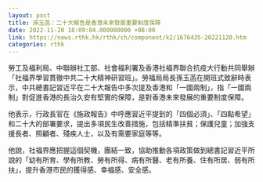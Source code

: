 ```yaml
---
layout: post
title: 孫玉菡：二十大報告是香港未來發展重要制度保障
date: 2022-11-20 18:09:04.000000000 +08:00
link: https://news.rthk.hk/rthk/ch/component/k2/1676435-20221120.htm
categories: rthk
---
```


勞工及福利局、中聯辦社工部、社會福利署及香港社福界聯合抗疫大行動共同舉辦「社福界學習貫徹中共二十大精神研習班」。勞福局局長孫玉菡在開班式致辭時表示，中共總書記習近平在二十大報告中多次提及香港和「一國兩制」，指「一國兩制」對促進香港的長治久安有堅實的保障，是對香港未來發展的重要制度保障。

他表示，行政長官在《施政報告》中呼應習近平提到的「四個必須」、「四點希望」和二十大的部署要求，提出多項民生改善措施，包括精準扶貧；保護兒童；加強支援長者、照顧者、殘疾人士，以及有需要家庭等等。

他說，社福界應把握這個契機，團結一致，協助推動各項政策做到總書記習近平所說的「幼有所育、學有所教、勞有所得、病有所醫、老有所養、住有所居、弱有所扶」，提升香港市民的獲得感、幸福感、安全感。
